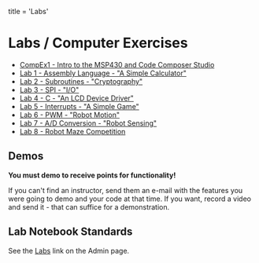 title = 'Labs'

# Labs / Computer Exercises

- [CompEx1 - Intro to the MSP430 and Code Composer Studio](/labs/compex1/index.html)
- [Lab 1 - Assembly Language - "A Simple Calculator"](/labs/lab1/index.html)
- [Lab 2 - Subroutines - "Cryptography"](/labs/lab2/index.html)
- [Lab 3 - SPI - "I/O"](/labs/lab3/index.html)
- [Lab 4 - C - "An LCD Device Driver"](/labs/lab4/index.html)
- [Lab 5 - Interrupts - "A Simple Game"](/labs/lab5/index.html)
- [Lab 6 - PWM - "Robot Motion"](/labs/lab6/index.html)
- [Lab 7 - A/D Conversion - "Robot Sensing"](/labs/lab7/index.html)
- [Lab 8 - Robot Maze Competition](/labs/lab8/index.html)

## Demos

**You must demo to receive points for functionality!**

If you can't find an instructor, send them an e-mail with the features you were going to demo and your code at that time.  If you want, record a video and send it - that can suffice for a demonstration.

## Lab Notebook Standards

See the [Labs](/admin/labs.html) link on the Admin page.

